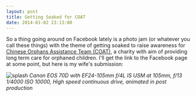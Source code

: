 ```yaml
---
layout: post
title: Getting Soaked for COAT
date: 2014-01-02 23:13:00
---
```


So a thing going around on Facebook lately is a photo jam (or whatever you call these things) with the theme of getting soaked to raise awareness for [Chinese Orphans Assistance Team (COAT)](http://www.eagleswingschina.org/index.php), a charity with aim of providing long term care for orphaned children. I'll get the link to the Facebook page at some point, but here is my wife's submission:

![splash](https://dl.dropboxusercontent.com/s/4zremgfnjqbjbvk/Splash.gif)
*Canon EOS 70D with EF24-105mm f/4L IS USM at 105mm, f/13 1/4000 ISO 10000, High speed continuous drive, animated in post production*
